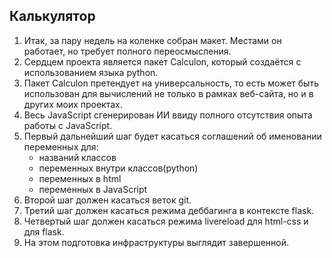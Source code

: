 ## Калькулятор

1. Итак, за пару недель на коленке собран макет. Местами он работает, но требует полного переосмысления.
2. Сердцем проекта является пакет Calculon, который создаётся с использованием языка python.
3. Пакет Calculon претендует на универсальность, то есть может быть использован для вычислений не только в рамках веб-сайта, но и в других моих проектах.
4. Весь JavaScript сгенерирован ИИ ввиду полного отсутствия опыта работы с JavaScript.
5. Первый дальнейший шаг будет касаться соглашений об именовании переменных для:
     - названий классов
     - переменных внутри классов(python)
     - переменных в html
     - переменных в JavaScript
6. Второй шаг должен касаться веток git.
7. Третий шаг должен касаться режима деббагинга в контексте flask.
8. Четвертый шаг должен касаться режима livereload для html-css и для flask.
9. На этом подготовка инфраструктуры выглядит завершенной.


